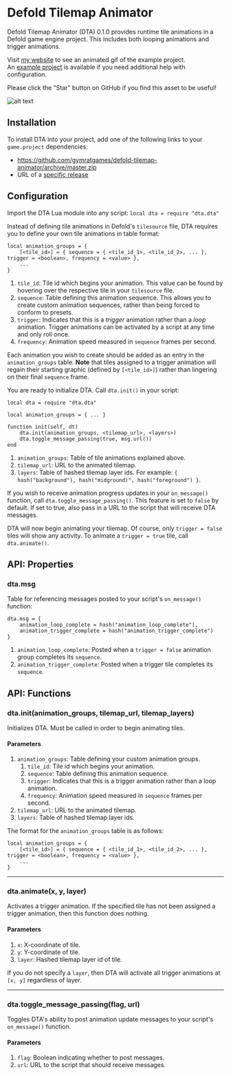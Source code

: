 # Defold Tilemap Animator
Defold Tilemap Animator (DTA) 0.1.0 provides runtime tile animations in a Defold game engine project. This includes both looping animations and trigger animations.

Visit [my website](https://gymratgames.github.io/html/extensions.html#dta) to see an animated gif of the example project.  
An [example project](https://github.com/gymratgames/defold-tilemap-animator/tree/master/example) is available if you need additional help with configuration.

Please click the "Star" button on GitHub if you find this asset to be useful!

![alt text](https://github.com/gymratgames/defold-tilemap-animator/blob/master/assets/thumbnail.png?raw=true)

## Installation
To install DTA into your project, add one of the following links to your `game.project` dependencies:
  - https://github.com/gymratgames/defold-tilemap-animator/archive/master.zip
  - URL of a [specific release](https://github.com/gymratgames/defold-tilemap-animator/releases)

## Configuration
Import the DTA Lua module into any script:
`local dta = require "dta.dta"`

Instead of defining tile animations in Defold's `tilesource` file, DTA requires you to define your own tile animations in table format:

```
local animation_groups = {
    [<tile_id>] = { sequence = { <tile_id_1>, <tile_id_2>, ... }, trigger = <boolean>, frequency = <value> },
    ...
}
```

1. `tile_id`: Tile id which begins your animation. This value can be found by hovering over the respective tile in your `tilesource` file.
2. `sequence`: Table defining this animation sequence. This allows you to create custom animation sequences, rather than being forced to conform to presets.
3. `trigger`: Indicates that this is a *trigger* animation rather than a *loop* animation. Trigger animations can be activated by a script at any time and only roll once.
4. `frequency`: Animation speed measured in `sequence` frames per second.

Each animation you wish to create should be added as an entry in the `animation_groups` table. **Note** that tiles assigned to a trigger animation will regain their starting graphic (defined by `[<tile_id>]`) rather than lingering on their final `sequence` frame.

You are ready to initialize DTA. Call `dta.init()` in your script:

```
local dta = require "dta.dta"

local animation_groups = { ... }

function init(self, dt)
    dta.init(animation_groups, <tilemap_url>, <layers>)
    dta.toggle_message_passing(true, msg.url())
end
```

1. `animation_groups`: Table of tile animations explained above.
2. `tilemap_url`: URL to the animated tilemap.
3. `layers`: Table of hashed tilemap layer ids. For example: `{ hash("background"), hash("midground)", hash("foreground") }`.

If you wish to receive animation progress updates in your `on_message()` function, call `dta.toggle_message_passing()`. This feature is set to `false` by default. If set to true, also pass in a URL to the script that will receive DTA messages.

DTA will now begin animating your tilemap. Of course, only `trigger = false` tiles will show any activity. To animate a `trigger = true` tile, call `dta.animate()`.

## API: Properties

### dta.msg

Table for referencing messages posted to your script's `on_message()` function:

```
dta.msg = {
    animation_loop_complete = hash("animation_loop_complete"),
    animation_trigger_complete = hash("animation_trigger_complete")
}
```

1. `animation_loop_complete`: Posted when a `trigger = false` animation group completes its `sequence`.
2. `animation_trigger_complete`: Posted when a trigger tile completes its `sequence`.

## API: Functions

### dta.init(animation_groups, tilemap_url, tilemap_layers)

Initializes DTA. Must be called in order to begin animating tiles.

#### Parameters
1. `animation_groups`: Table defining your custom animation groups.
    1. `tile_id`: Tile id which begins your animation.
    2. `sequence`: Table defining this animation sequence.
    3. `trigger`: Indicates that this is a trigger animation rather than a loop animation.
    4. `frequency`: Animation speed measured in `sequence` frames per second.
2. `tilemap_url`: URL to the animated tilemap.
3. `layers`: Table of hashed tilemap layer ids.

The format for the `animation_groups` table is as follows:

```
local animation_groups = {
    [<tile_id>] = { sequence = { <tile_id_1>, <tile_id_2>, ... }, trigger = <boolean>, frequency = <value> },
    ...
}
```

---

### dta.animate(x, y, layer)

Activates a trigger animation. If the specified tile has not been assigned a trigger animation, then this function does nothing.

#### Parameters
1. `x`: X-coordinate of tile.
2. `y`: Y-coordinate of tile.
3. `layer`: Hashed tilemap layer id of tile.

If you do not specify a `layer`, then DTA will activate all trigger animations at `[x, y]` regardless of layer.

---

### dta.toggle_message_passing(flag, url)

Toggles DTA's ability to post animation update messages to your script's `on_message()` function.

#### Parameters
1. `flag`: Boolean indicating whether to post messages.
2. `url`: URL to the script that should receive messages.
